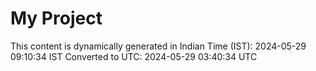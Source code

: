 # My Project

This content is dynamically generated in Indian Time (IST): 2024-05-29 09:10:34 IST
Converted to UTC: 2024-05-29 03:40:34 UTC
